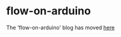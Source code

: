 # flow-on-arduino
The 'flow-on-arduino' blog has moved [here](http://flowcloud.github.io/flow-on-arduino/)
